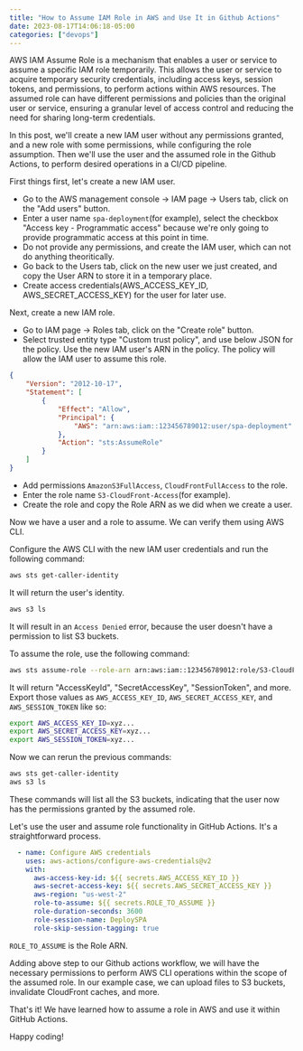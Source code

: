 ```yaml
---
title: "How to Assume IAM Role in AWS and Use It in Github Actions"
date: 2023-08-17T14:06:18-05:00
categories: ["devops"]
---
```

AWS IAM Assume Role is a mechanism that enables a user or service to assume a specific IAM role temporarily. This allows the user or service to acquire temporary security credentials, including access keys, session tokens, and permissions, to perform actions within AWS resources. The assumed role can have different permissions and policies than the original user or service, ensuring a granular level of access control and reducing the need for sharing long-term credentials.

In this post, we'll create a new IAM user without any permissions granted, and a new role with some permissions, while configuring the role assumption. Then we'll use the user and the assumed role in the Github Actions, to perform desired operations in a CI/CD pipeline.

First things first, let's create a new IAM user.

- Go to the AWS management console -> IAM page -> Users tab, click on the "Add users" button.
- Enter a user name `spa-deployment`(for example), select the checkbox "Access key - Programmatic access" because we're only going to provide programmatic access at this point in time. 
- Do not provide any permissions, and create the IAM user, which can not do anything theoritically.
- Go back to the Users tab, click on the new user we just created, and copy the User ARN to store it in a temporary place.
- Create access credentials(AWS_ACCESS_KEY_ID, AWS_SECRET_ACCESS_KEY) for the user for later use.

Next, create a new IAM role.

- Go to IAM page -> Roles tab, click on the "Create role" button.
- Select trusted entity type "Custom trust policy", and use below JSON for the policy. Use the new IAM user's ARN in the policy. The policy will allow the IAM user to assume this role.
```json
{
    "Version": "2012-10-17",
    "Statement": [
        {
            "Effect": "Allow",
            "Principal": {
                "AWS": "arn:aws:iam::123456789012:user/spa-deployment"
            },
            "Action": "sts:AssumeRole"
        }
    ]
}
```
- Add permissions `AmazonS3FullAccess`, `CloudFrontFullAccess` to the role.
- Enter the role name `S3-CloudFront-Access`(for example).
- Create the role and copy the Role ARN as we did when we create a user.

Now we have a user and a role to assume. We can verify them using AWS CLI.

Configure the AWS CLI with the new IAM user credentials and run the following command:

```bash
aws sts get-caller-identity
```

It will return the user's identity.

```bash
aws s3 ls
```

It will result in an `Access Denied` error, because the user doesn't have a permission to list S3 buckets.

To assume the role, use the following command:

```bash
aws sts assume-role --role-arn arn:aws:iam::123456789012:role/S3-CloudFront-Access --role-session-name DeploySPA
```

It will return "AccessKeyId", "SecretAccessKey", "SessionToken", and more. Export those values as `AWS_ACCESS_KEY_ID`, `AWS_SECRET_ACCESS_KEY`, and `AWS_SESSION_TOKEN` like so:

```bash
export AWS_ACCESS_KEY_ID=xyz...
export AWS_SECRET_ACCESS_KEY=xyz...
export AWS_SESSION_TOKEN=xyz...
```

Now we can rerun the previous commands:

```bash
aws sts get-caller-identity
aws s3 ls
```

These commands will list all the S3 buckets, indicating that the user now has the permissions granted by the assumed role.

Let's use the user and assume role functionality in GitHub Actions. It's a straightforward process.

```yaml
  - name: Configure AWS credentials
    uses: aws-actions/configure-aws-credentials@v2
    with:
      aws-access-key-id: ${{ secrets.AWS_ACCESS_KEY_ID }}
      aws-secret-access-key: ${{ secrets.AWS_SECRET_ACCESS_KEY }}
      aws-region: "us-west-2"
      role-to-assume: ${{ secrets.ROLE_TO_ASSUME }}
      role-duration-seconds: 3600
      role-session-name: DeploySPA
      role-skip-session-tagging: true
```

`ROLE_TO_ASSUME` is the Role ARN.

Adding above step to our Github actions workflow, we will have the necessary permissions to perform AWS CLI operations within the scope of the assumed role. In our example case, we can upload files to S3 buckets, invalidate CloudFront caches, and more.

That's it! We have learned how to assume a role in AWS and use it within GitHub Actions.

Happy coding!
